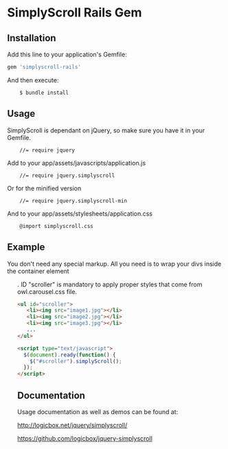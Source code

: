 # SimplyScroll Rails Gem


## Installation

Add this line to your application's Gemfile:

```ruby
gem 'simplyscroll-rails'
```

And then execute:
```
    $ bundle install
```

## Usage

SimplyScroll is dependant on jQuery, so make sure you have it in your Gemfile.

```
    //= require jquery
```

Add to your app/assets/javascripts/application.js

```
    //= require jquery.simplyscroll
```

Or for the minified version

```
    //= require jquery.simplyscroll-min
```

And to your app/assets/stylesheets/application.css

```
    @import simplyscroll.css
```

## Example
You don't need any special markup. All you need is to wrap your divs inside the container element <ul id="scroller">. ID "scroller" is mandatory to apply proper styles that come from owl.carousel.css file.

```html
<ul id="scroller">
   <li><img src="image1.jpg"></li>
   <li><img src="image2.jpg"></li>
   <li><img src="image3.jpg"></li>
   ...
</ul>

<script type="text/javascript">
  $(document).ready(function() {
    $("#scroller").simplyScroll();
  });
</script>
```

## Documentation

Usage documentation as well as demos can be found at:

http://logicbox.net/jquery/simplyscroll/

https://github.com/logicbox/jquery-simplyscroll

